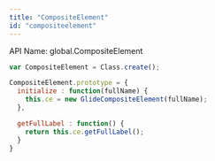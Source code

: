 ```yaml
---
title: "CompositeElement"
id: "compositeelement"
---
```


API Name: global.CompositeElement

```js
var CompositeElement = Class.create();

CompositeElement.prototype = {
  initialize : function(fullName) {
    this.ce = new GlideCompositeElement(fullName);
  },

  getFullLabel : function() {
    return this.ce.getFullLabel();
  }
}
```
